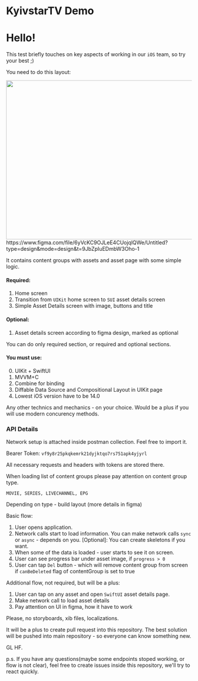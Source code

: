 # KyivstarTV Demo
# Hello! 

This test briefly touches on key aspects of working in our `iOS` team, so try your best ;) 

You need to do this layout:

<img src="https://i.imgur.com/tdXjea6.png" width="750" height="430">
https://www.figma.com/file/6yVcKC9OJLeE4CUojqlQWe/Untitled?type=design&mode=design&t=9JbZpIuEDmbW3Oho-1

It contains content groups with assets and asset page with some simple logic. 

#### Required:
1. Home screen
2. Transition from `UIKit` home screen to `SUI` asset details screen
3. Simple Asset Details screen with image, buttons and title

#### Optional:
1. Asset details screen according to figma design, marked as optional


You can do only required section, or required and optional sections.


#### You must use:

0. UIKit + SwiftUI
1. MVVM+C
2. Combine for binding
3. Diffable Data Source and Compositional Layout in UIKit page
4. Lowest iOS version have to be 14.0

Any other technics and mechanics - on your choice.
Would be a plus if you will use modern concurency methods.

### API Details
Network setup is attached inside postman collection. Feel free to import it.

Bearer Token: `vf9y8r25pkqkemrk21dyjktqo7rs751apk4yjyrl`

All necessary requests and headers with tokens are stored there. 

When loading list of content groups please pay attention on content group type. 

`
MOVIE, SERIES, LIVECHANNEL, EPG
`

Depending on type - build layout (more details in figma)

Basic flow:

1. User opens application.
2. Network calls start to load information. You can make network calls `sync` or `async` - depends on you. [Optional]: You can create skeletons if you want.
3. When some of the data is loaded - user starts to see it on screen.
4. User can see progress bar under asset image, if `progress > 0`
5. User can tap `Del` button - which will remove content group from screen if `canBeDeleted` flag of contentGroup is set to true

Additional flow, not required, but will be a plus:
1. User can tap on any asset and open `SwiftUI` asset details page.
2. Make network call to load asset details
3. Pay attention on UI in figma, how it have to work

Please, no storyboards, xib files, localizations.


It will be a plus to create pull request into this repository.
The best solution will be pushed into main repository - so everyone can know something new.

GL HF.

p.s. If you have any questions(maybe some endpoints stoped working, or flow is not clear), feel free to create issues inside this repository, we'll try to react quickly. 
